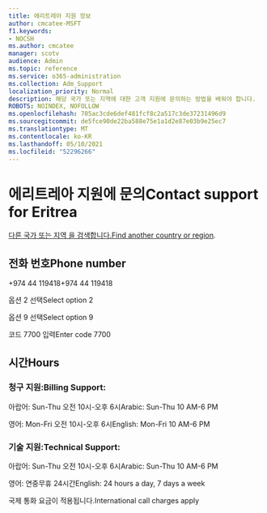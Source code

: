 ```yaml
---
title: 에리트레아 지원 정보
author: cmcatee-MSFT
f1.keywords:
- NOCSH
ms.author: cmcatee
manager: scotv
audience: Admin
ms.topic: reference
ms.service: o365-administration
ms.collection: Adm_Support
localization_priority: Normal
description: 해당 국가 또는 지역에 대한 고객 지원에 문의하는 방법을 배워야 합니다.
ROBOTS: NOINDEX, NOFOLLOW
ms.openlocfilehash: 705ac3cde6def481fcf8c2a517c3de37231496d9
ms.sourcegitcommit: de5fce90de22ba588e75e1a1d2e87e03b9e25ec7
ms.translationtype: MT
ms.contentlocale: ko-KR
ms.lasthandoff: 05/10/2021
ms.locfileid: "52296266"
---
```

# <a name="contact-support-for-eritrea"></a><span data-ttu-id="61cd5-103">에리트레아 지원에 문의</span><span class="sxs-lookup"><span data-stu-id="61cd5-103">Contact support for Eritrea</span></span>

<span data-ttu-id="61cd5-104">[다른 국가 또는 지역 을 검색합니다.](../../business-video/get-help-support.md)</span><span class="sxs-lookup"><span data-stu-id="61cd5-104">[Find another country or region](../../business-video/get-help-support.md).</span></span>

## <a name="phone-number"></a><span data-ttu-id="61cd5-105">전화 번호</span><span class="sxs-lookup"><span data-stu-id="61cd5-105">Phone number</span></span>
<span data-ttu-id="61cd5-106">+974 44 119418</span><span class="sxs-lookup"><span data-stu-id="61cd5-106">+974 44 119418</span></span>

<span data-ttu-id="61cd5-107">옵션 2 선택</span><span class="sxs-lookup"><span data-stu-id="61cd5-107">Select option 2</span></span>

<span data-ttu-id="61cd5-108">옵션 9 선택</span><span class="sxs-lookup"><span data-stu-id="61cd5-108">Select option 9</span></span>

<span data-ttu-id="61cd5-109">코드 7700 입력</span><span class="sxs-lookup"><span data-stu-id="61cd5-109">Enter code 7700</span></span>

## <a name="hours"></a><span data-ttu-id="61cd5-110">시간</span><span class="sxs-lookup"><span data-stu-id="61cd5-110">Hours</span></span>
### <a name="billing-support"></a><span data-ttu-id="61cd5-111">청구 지원:</span><span class="sxs-lookup"><span data-stu-id="61cd5-111">Billing Support:</span></span>

<span data-ttu-id="61cd5-112">아랍어: Sun-Thu 오전 10시-오후 6시</span><span class="sxs-lookup"><span data-stu-id="61cd5-112">Arabic: Sun-Thu 10 AM-6 PM</span></span>

<span data-ttu-id="61cd5-113">영어: Mon-Fri 오전 10시-오후 6시</span><span class="sxs-lookup"><span data-stu-id="61cd5-113">English: Mon-Fri 10 AM-6 PM</span></span>

### <a name="technical-support"></a><span data-ttu-id="61cd5-114">기술 지원:</span><span class="sxs-lookup"><span data-stu-id="61cd5-114">Technical Support:</span></span>

<span data-ttu-id="61cd5-115">아랍어: Sun-Thu 오전 10시-오후 6시</span><span class="sxs-lookup"><span data-stu-id="61cd5-115">Arabic: Sun-Thu 10 AM-6 PM</span></span>

<span data-ttu-id="61cd5-116">영어: 연중무휴 24시간</span><span class="sxs-lookup"><span data-stu-id="61cd5-116">English: 24 hours a day, 7 days a week</span></span>

<span data-ttu-id="61cd5-117">국제 통화 요금이 적용됩니다.</span><span class="sxs-lookup"><span data-stu-id="61cd5-117">International call charges apply</span></span>
